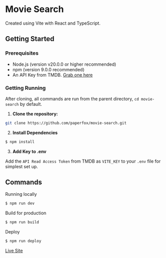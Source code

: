 # Movie Search

Created using Vite with React and TypeScript.

## Getting Started

### Prerequisites

- Node.js (version v20.0.0 or higher recommended)
- npm (version 9.0.0 recommended)
- An API Key from TMDB. [Grab one here](https://developer.themoviedb.org/docs/getting-started)

### Getting Running

After cloning, all commands are run from the parent directory, `cd movie-search` by default.

1. **Clone the repository:**

```bash
git clone https://github.com/paperfox/movie-search.git
```

2. **Install Dependencies**

```bash
$ npm install
```

3. **Add Key to .env**

Add the `API Read Access Token` from TMDB as `VITE_KEY` to your `.env` file for simplest set up.

## Commands

Running locally

```bash
$ npm run dev
```

Build for production

```bash
$ npm run build
```

Deploy

```bash
$ npm run deploy
```


[Live Site](https://paperfox-movie-search.netlify.app/)
